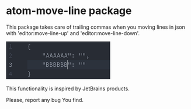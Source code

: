 # atom-move-line package

This package takes care of trailing commas when you moving lines in json with 'editor:move-line-up' and 'editor:move-line-down'.

![demo](./images/demo.gif)

This functionality is inspired by JetBrains products.

Please, report any bug You find.

